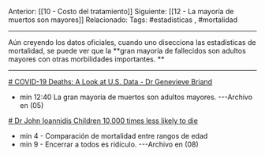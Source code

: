 Anterior: [[10 - Costo del tratamiento]]
Siguiente: [[12 - La mayoría de muertos son mayores]]
Relacionado:
Tags: #estadisticas , #mortalidad

--------------------------------------------------------------

Aún creyendo los datos oficiales, cuando uno disecciona las estadísticas de mortalidad, se puede ver que la **gran mayoría de fallecidos son adultos mayores con otras morbilidades importantes. **

--------------------------------------------------------------

[# COVID-19 Deaths: A Look at U.S. Data - Dr Genevieve Briand](https://odysee.com/@halloftruth:c/covid-19-deaths-a-look-at-US-data-dr-genevieve-briand:c)
- min 12:40 La gran mayoría de muertos son adultos mayores.
---Archivo en (05)

[# Dr John Ioannidis Children 10,000 times less likely to die](https://odysee.com/@NJRE:f/JohnIoannidisSalzburg:f)
-	min 4 - Comparación de mortalidad entre rangos de edad
-	min 9 - Encerrar a todos es ridículo. 
---Archivo en (08)

